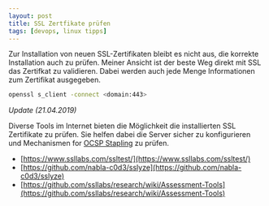 ```yaml
---
layout: post
title: SSL Zertfikate prüfen
tags: [devops, linux tipps]
---
```


Zur Installation von neuen SSL-Zertifikaten bleibt es nicht aus, die korrekte Installation auch zu prüfen. Meiner Ansicht ist der beste Weg direkt mit SSL das Zertifkat zu validieren. Dabei werden auch jede Menge Informationen zum Zertifikat ausgegeben.

```bash
openssl s_client -connect <domain:443>
```

_Update (21.04.2019)_

Diverse Tools im Internet bieten die Möglichkeit die installierten SSL Zertifikate zu prüfen. Sie helfen dabei die Server sicher zu konfigurieren und Mechanismen for [OCSP Stapling](https://de.wikipedia.org/wiki/Online_Certificate_Status_Protocol_stapling) zu prüfen.

* [https://www.ssllabs.com/ssltest/](https://www.ssllabs.com/ssltest/)
* [https://github.com/nabla-c0d3/sslyze](https://github.com/nabla-c0d3/sslyze)
* [https://github.com/ssllabs/research/wiki/Assessment-Tools](https://github.com/ssllabs/research/wiki/Assessment-Tools)